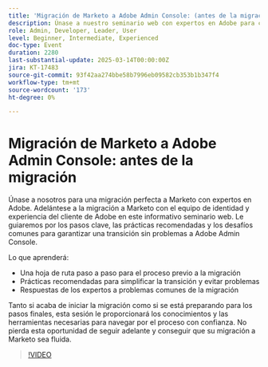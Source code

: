 ```yaml
---
title: 'Migración de Marketo a Adobe Admin Console: (antes de la migración)'
description: Únase a nuestro seminario web con expertos en Adobe para conseguir una migración perfecta a Marketo. Conozca los pasos clave, las prácticas recomendadas y las soluciones a los desafíos comunes. Equípese con los conocimientos necesarios para navegar por Adobe Admin Console con seguridad. No pierda esta oportunidad de simplificar su transición y evitar escollos.
role: Admin, Developer, Leader, User
level: Beginner, Intermediate, Experienced
doc-type: Event
duration: 2280
last-substantial-update: 2025-03-14T00:00:00Z
jira: KT-17483
source-git-commit: 93f42aa274bbe58b7996eb09582cb353b1b347f4
workflow-type: tm+mt
source-wordcount: '173'
ht-degree: 0%

---
```



# Migración de Marketo a Adobe Admin Console: antes de la migración

Únase a nosotros para una migración perfecta a Marketo con expertos en Adobe.
Adelántese a la migración a Marketo con el equipo de identidad y experiencia del cliente de Adobe en este informativo seminario web. Le guiaremos por los pasos clave, las prácticas recomendadas y los desafíos comunes para garantizar una transición sin problemas a Adobe Admin Console.

Lo que aprenderá:

- Una hoja de ruta paso a paso para el proceso previo a la migración
- Prácticas recomendadas para simplificar la transición y evitar problemas
- Respuestas de los expertos a problemas comunes de la migración

Tanto si acaba de iniciar la migración como si se está preparando para los pasos finales, esta sesión le proporcionará los conocimientos y las herramientas necesarias para navegar por el proceso con confianza. No pierda esta oportunidad de seguir adelante y conseguir que su migración a Marketo sea fluida.

>[!VIDEO](https://video.tv.adobe.com/v/3449712/?learn=on&enablevpops)
